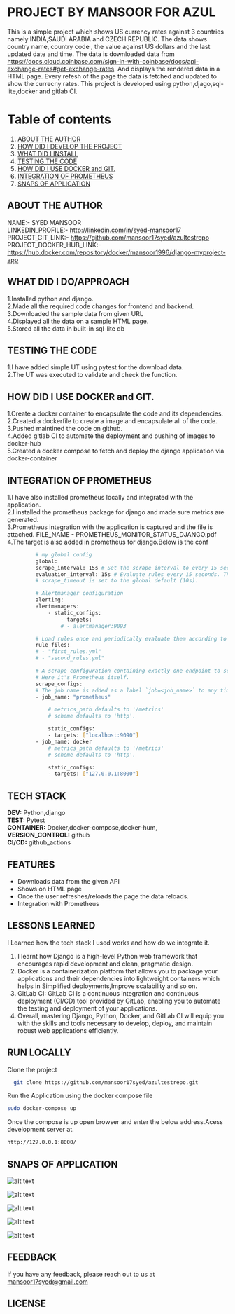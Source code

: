 
# PROJECT BY MANSOOR FOR AZUL  
This is a simple project which shows US currency rates against 3 countries namely INDIA,SAUDI ARABIA and CZECH REPUBLIC.
The data shows country name, country code , the value against US dollars and the last updated date and time. The data is downloaded data from https://docs.cloud.coinbase.com/sign-in-with-coinbase/docs/api-exchange-rates#get-exchange-rates.
And displays the rendered data in a HTML page. Every refesh of the page the data is fetched and updated to show the currecny rates. This project is developed using python,djago,sql-lite,docker and gitlab CI.  



# Table of contents  
1. [ABOUT THE AUTHOR](#introduction)  
2. [HOW DID I DEVELOP THE PROJECT](#paragraph1)  
3. [WHAT DID I INSTALL](#paragraph2)  
3. [TESTING THE CODE](#paragraph2)  
3. [HOW DID I USE DOCKER and GIT.](#paragraph2)  
3. [INTEGRATION OF PROMETHEUS](#paragraph2)  
3. [SNAPS OF APPLICATION](#paragraph2)  

## ABOUT THE AUTHOR
NAME:- SYED MANSOOR     
LINKEDIN_PROFILE:- http://linkedin.com/in/syed-mansoor17     
PROJECT_GIT_LINK:- https://github.com/mansoor17syed/azultestrepo                                                                
PROJECT_DOCKER_HUB_LINK:- https://hub.docker.com/repository/docker/mansoor1996/django-myproject-app

## WHAT DID I DO/APPROACH
1.Installed python and django.               
2.Made all the required code changes for frontend and backend.          
3.Downloaded the sample data from given URL         
4.Displayed all the data on a sample HTML page.            
5.Stored all the data in built-in sql-lite db

## TESTING THE CODE
1.I have added simple UT using pytest for the download data.     
2.The UT was executed to validate and check the function.


## HOW DID I USE DOCKER and GIT.
1.Create a docker container to encapsulate the code and its dependencies.           
2.Created a dockerfile to create a image and encapsulate all of the code.           
3.Pushed maintined the code on github.                                                                              
4.Added gitlab CI to automate the deployment and pushing of images to docker-hub       
5.Created a docker compose to fetch and deploy the django application via docker-container

## INTEGRATION OF PROMETHEUS
1.I have also installed prometheus locally and integrated with the application.             
2.I installed the prometheus package for django and made sure metrics are generated.                                                                                             
3.Prometheus integration with the application is captured and the file is attached. FILE_NAME - PROMETHEUS_MONITOR_STATUS_DJANGO.pdf      
4.The target is also added in prometheus for django.Below is the conf


~~~bash  
         # my global config
         global:
         scrape_interval: 15s # Set the scrape interval to every 15 seconds. Default is every 1 minute.
         evaluation_interval: 15s # Evaluate rules every 15 seconds. The default is every 1 minute.
         # scrape_timeout is set to the global default (10s).

         # Alertmanager configuration
         alerting:
         alertmanagers:
             - static_configs:
                 - targets:
                 # - alertmanager:9093

         # Load rules once and periodically evaluate them according to the global 'evaluation_interval'.
         rule_files:
         # - "first_rules.yml"
         # - "second_rules.yml"

         # A scrape configuration containing exactly one endpoint to scrape:
         # Here it's Prometheus itself.
         scrape_configs:
         # The job name is added as a label `job=<job_name>` to any timeseries scraped from this config.
         - job_name: "prometheus"

             # metrics_path defaults to '/metrics'
             # scheme defaults to 'http'.

             static_configs:
             - targets: ["localhost:9090"]
         - job_name: docker
             # metrics_path defaults to '/metrics'
             # scheme defaults to 'http'.

             static_configs:
             - targets: ["127.0.0.1:8000"]
~~~

## TECH STACK 

**DEV:** Python,django  
**TEST:** Pytest  
**CONTAINER:** Docker,docker-compose,docker-hum,                     
**VERSION_CONTROL:** github              
**CI/CD:** github_actions



## FEATURES

- Downloads data from the given API 
- Shows on HTML page  
- Once the user refreshes/reloads the page the data reloads.
- Integration with Prometheus

## LESSONS LEARNED  

I Learned how the tech stack I used works and how do we integrate it.           
1. I learnt how Django is a high-level Python web framework that encourages rapid development and clean, pragmatic design.  
2. Docker is a containerization platform that allows you to package your applications and their dependencies into lightweight containers which helps in Simplified deployments,Improve scalability and so on.
3. GitLab CI: GitLab CI is a continuous integration and continuous deployment (CI/CD) tool provided by GitLab, enabling you to automate the testing and deployment of your applications.
4. Overall, mastering Django, Python, Docker, and GitLab CI will equip you with the skills and tools necessary to develop, deploy, and maintain robust web applications efficiently.

## RUN LOCALLY

Clone the project  

~~~bash  
  git clone https://github.com/mansoor17syed/azultestrepo.git
~~~


Run the Application using the docker compose file  

~~~bash  
sudo docker-compose up
~~~

Once the compose is up open browser and enter the below address.Acess development server at.

~~~bash  
http://127.0.0.1:8000/
~~~
## SNAPS OF APPLICATION

![alt text](image-1.png)

![alt text](image-2.png)

![alt text](image-3.png)

![alt text](image-4.png)

![alt text](image-5.png)


## FEEDBACK  

If you have any feedback, please reach out to us at mansoor17syed@gmail.com

## LICENSE


